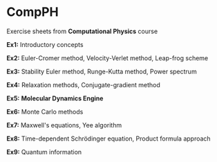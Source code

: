 # CompPH
 Exercise sheets from **Computational Physics** course


**Ex1:** Introductory concepts

**Ex2:** Euler-Cromer method, Velocity-Verlet method, Leap-frog scheme

**Ex3:** Stability Euler method, Runge-Kutta method, Power spectrum

**Ex4:** Relaxation methods, Conjugate-gradient method

**Ex5:** **Molecular Dynamics Engine**

**Ex6:** Monte Carlo methods

**Ex7:** Maxwell's equations, Yee algorithm

**Ex8:** Time-dependent Schrödinger equation, Product formula approach

**Ex9:** Quantum information

